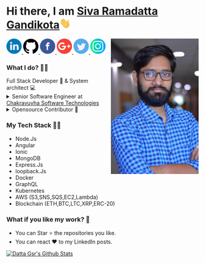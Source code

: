 <h1>Hi there, I am <a href="https://gsrdatta.github.io/portfolio/">Siva Ramadatta Gandikota</a><img
    src="https://raw.githubusercontent.com/ABSphreak/ABSphreak/master/gifs/Hi.gif" width="30px"></h1>
<img align='right' src="https://github.com/gsrdatta/gsrdatta/blob/master/image.jpg" width="230" />

<a href="https://www.linkedin.com/in/gsrdatta">
  <img src="https://github.com/gsrdatta/gsrdatta/blob/master/logos/linkedin.png" width="40" />
</a>

<a href="https://github.com/gsrdatta">
  <img src="https://github.com/gsrdatta/gsrdatta/blob/master/logos/github-logo.png" width="40" />
</a>

<a href="https://www.facebook.com/gsrdatta/">
  <img src="https://github.com/gsrdatta/gsrdatta/blob/master/logos/facebook.png" width="40" />
</a>

<a href="mailto:gsrdatta@gmail.com">
  <img src="https://github.com/gsrdatta/gsrdatta/blob/master/logos/google-plus.png" width="40" />
</a>

<a href="https://twitter.com/gsrdatta">
  <img src="https://github.com/gsrdatta/gsrdatta/blob/master/logos/twitter.png" width="40" />
</a>

<a href="https://www.instagram.com/gsr_datta">
  <img src="https://github.com/gsrdatta/gsrdatta/blob/master/logos/instagram.png" width="40" />
</a>

<h3>What I do? 👨‍💻</h3>
  <label>Full Stack Developer 🍥 & System architect 💻 <label>
<details>
  <summary>Senior Software Engineer at <a href="https://www.chakravuyha.com/">Chakravuyha Software Technologies</a>
  </summary>
  <ul>
    <li>Creating RESTful services using Node.Js and Express.Js </li>
    <li>Working on Ethereum and Bitcoin Blockchains (creating Wallets,Transactions and Tracking Incoming Transactions)</li>
    <li>Conceptualize, develop, and test UI, core functionalities for Web Applications</li>
    <li>Designed and developed core features for many applications</li>
    <li>Web and mobile Front-end development using Angular, Ionic, HTML5, CSS</li>
    <li>Construction of Project & Database Architecture for various projects</li>
  </ul>
</details>

<details>
  <summary>Opensource Contributor 📝</summary>
  <ul>
    <li>You can also scroll down and get the information on my <a href="https://github.com/gsrdatta">github profile</a>.
    </li>
  </ul>
</details>

<h3>My Tech Stack 👨‍💻</h3>
<ul>
  <li>Node.Js</li>
  <li>Angular</li>
  <li>Ionic</li>
  <li>MongoDB</li>
  <li>Express.Js</li>
  <li>loopback.Js</li>
  <li>Docker</li>
  <li>GraphQL</li>
  <li>Kubernetes</li> 
  <li>AWS (S3,SNS,SQS,EC2,Lambda)</li>
  <li>Blockchain (ETH,BTC,LTC,XRP,ERC-20)</li>
</ul>

<h3>What if you like my work? 🤩</h3>
<ul>
  <li>You can Star ⭐ the repositories you like.</li>
  <li>You can react ❤️ to my LinkedIn posts.</li>
</ul>

[![Datta Gsr's Github
Stats](https://github-readme-stats.vercel.app/api?username=gsrdatta&show_icons=true&count_private=true)](https://github.com/gsrdatta/github-readme-stats)

